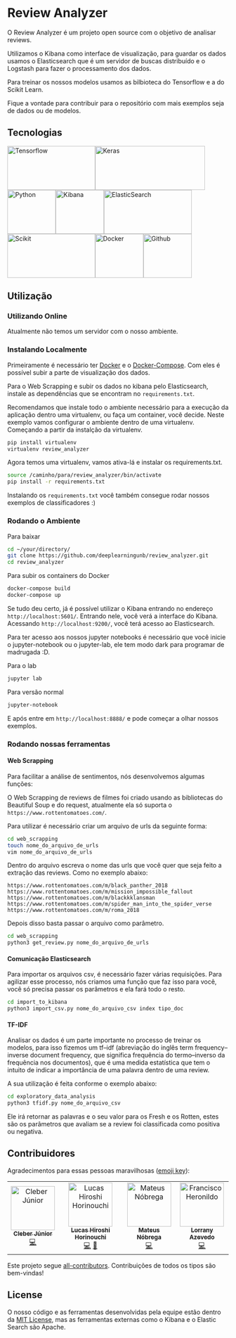 # Review Analyzer
O Review Analyzer é um projeto open source com o objetivo de analisar reviews. 

Utilizamos o Kibana como interface de visualização, para guardar os dados usamos o Elasticsearch que é um servidor de buscas distribuído e o Logstash para fazer o processamento dos dados.

Para treinar os nossos modelos usamos as bilbioteca do Tensorflow e a do Scikit Learn.

Fique a vontade para contribuir para o repositório com mais exemplos seja de dados ou de modelos.

## Tecnologias

<img src="https://www.tensorflow.org/images/tf_logo_social.png" alt="Tensorflow" height="100" width="200"/><img src="https://s3.amazonaws.com/keras.io/img/keras-logo-2018-large-1200.png" alt="Keras" height="100" width="250"/><img src="https://www.python.org/static/opengraph-icon-200x200.png" alt="Python" height="100" width="110"/><img src="https://i0.wp.com/kubedex.com/wp-content/uploads/2018/09/kibana-1.png" alt="Kibana" height="100" width="110"/><img src="https://miro.medium.com/max/892/1*AYP0Mg_MwJMm3Kbx8Xa8lQ.png" alt="ElasticSearch" height="100" width="200"/><img src="https://upload.wikimedia.org/wikipedia/commons/thumb/0/05/Scikit_learn_logo_small.svg/1200px-Scikit_learn_logo_small.svg.png" alt="Scikit" height="100" width="200"/><img src="https://www.mundodocker.com.br/wp-content/uploads/2015/06/docker_facebook_share.png" alt="Docker" height="100" width="110"/><img src="https://encrypted-tbn0.gstatic.com/images?q=tbn:ANd9GcQnoLkQi88nL9hJV0iDIJKPl9PEqembr1XCpg___eMmEF1tiNF4" alt="Github" height="100" width="110"/>
## Utilização

### Utilizando Online
Atualmente não temos um servidor com o nosso ambiente.

### Instalando Localmente
Primeiramente é necessário ter [Docker](https://docs.docker.com/install/) e o [Docker-Compose](https://docs.docker.com/compose/install/). Com eles é possível subir a parte de visualização dos dados.

Para o Web Scrapping e subir os dados no kibana pelo Elasticsearch, instale as dependências que se encontram no `requirements.txt`.

Recomendamos que instale todo o ambiente necessário para a execução da aplicação dentro uma virtualenv, ou faça um container, você decide. Neste exemplo vamos configurar o ambiente dentro de uma virtualenv. Começando a partir da instalção da virtualenv.

```bash
pip install virtualenv
virtualenv review_analyzer
```
Agora temos uma virtualenv, vamos ativa-lá e instalar os requirements.txt.

```bash
source /caminho/para/review_analyzer/bin/activate
pip install -r requirements.txt 
```

Instalando os `requirements.txt` você também consegue rodar nossos exemplos de classificadores :)

### Rodando o Ambiente

Para baixar 

```bash
cd ~/your/directory/
git clone https://github.com/deeplearningunb/review_analyzer.git
cd review_analyzer
```

Para subir os containers do Docker

```bash
docker-compose build
docker-compose up
```

Se tudo deu certo, já é possível utilizar o Kibana entrando no endereço `http://localhost:5601/`. Entrando nele, você verá a interface do Kibana. Acessando `http://localhost:9200/`, você terá acesso ao Elasticsearch.

Para ter acesso aos nossos jupyter notebooks é necessário que você inicie o jupyter-notebook ou o jupyter-lab, ele tem modo dark para programar de madrugada :D.

Para o lab
```bash
jupyter lab
```
Para versão normal
```bash
jupyter-notebook
```
E após entre em `http://localhost:8888/` e pode começar a olhar nossos exemplos.

### Rodando nossas ferramentas

#### Web Scrapping
Para facilitar a análise de sentimentos, nós desenvolvemos algumas funções:

O Web Scrapping de reviews de filmes foi criado usando as bibliotecas do Beautiful Soup e do request, atualmente ela só suporta o `https://www.rottentomatoes.com/`. 

Para utilizar é necessário criar um arquivo de urls da seguinte forma:

```bash
cd web_scrapping
touch nome_do_arquivo_de_urls
vim nome_do_arquivo_de_urls
```

Dentro do arquivo escreva o nome das urls que você quer que seja feito a extração das reviews. Como no exemplo abaixo:

```
https://www.rottentomatoes.com/m/black_panther_2018
https://www.rottentomatoes.com/m/mission_impossible_fallout
https://www.rottentomatoes.com/m/blackkklansman
https://www.rottentomatoes.com/m/spider_man_into_the_spider_verse
https://www.rottentomatoes.com/m/roma_2018
```

Depois disso basta passar o arquivo como parâmetro.
```bash
cd web_scrapping
python3 get_review.py nome_do_arquivo_de_urls
```

#### Comunicação Elasticsearch

Para importar os arquivos csv, é necessário fazer várias requisições. Para agilizar esse processo, nós criamos uma função que faz isso para você, você só precisa passar os parâmetros e ela fará todo o resto.

```bash
cd import_to_kibana
python3 import_csv.py nome_do_arquivo_csv index tipo_doc
```
#### TF-IDF

Analisar os dados é um parte importante no processo de treinar os modelos, para isso fizemos um tf–idf (abreviação do inglês term frequency–inverse document frequency, que significa frequência do termo–inverso da frequência nos documentos), que é uma medida estatística que tem o intuito de indicar a importância de uma palavra dentro de uma review.

A sua utilização é feita conforme o exemplo abaixo:

```bash
cd exploratory_data_analysis
python3 tfidf.py nome_do_arquivo_csv
```

Ele irá retornar as palavras e o seu valor para os Fresh e os Rotten, estes são os parâmetros que avaliam se a review foi classificada como positiva ou negativa.

## Contribuidores

Agradecimentos para essas pessoas maravilhosas ([emoji key](https://allcontributors.org/docs/en/emoji-key)):
<!-- ALL-CONTRIBUTORS-LIST:START - Do not remove or modify this section -->
<!-- prettier-ignore -->
<table>
    <tr>
        <td align="center">
            <a href="https://github.com/cjjcastro"><img src="https://avatars0.githubusercontent.com/u/26393787?v=4" width="100px;" alt="Cleber Júnior" />
                <br /><sub><b>Cleber Júnior</b></sub></a>
            <br /><a href="https://github.com/deeplearningunb/review_analyzer/commits?author=cjjcastro" title="Code">💻</a></td>
        <td align="center">
            <a href="https://github.com/Hiroshi18"><img src="https://avatars0.githubusercontent.com/u/26282955?v=4" width="100px;" alt="Lucas Hiroshi Horinouchi" />
                <br /><sub><b>Lucas Hiroshi Horinouchi</b></sub></a>
            <br /><a href="https://github.com/deeplearningunb/review_analyzer/commits?author=Hiroshi18" title="Code">💻</a> <a href="https://github.com/deeplearningunb/review_analyzer/commits?author=Hiroshi18" title="Documentation">📖</a></td>
        <td align="center">
            <a href="https://github.com/mateusnr"><img src="https://avatars0.githubusercontent.com/u/13491922?v=4" width="100px;" alt="Mateus Nóbrega" />
                <br /><sub><b>Mateus Nóbrega</b></sub></a>
            <br /><a href="https://github.com/deeplearningunb/review_analyzer/commits?author=mateusnr" title="Code">💻</a></td>
        <td align="center">
            <a href="https://github.com/Lorryaze"><img src="https://avatars1.githubusercontent.com/u/30262806?v=4" width="100px;" alt="Francisco Heronildo" />
                <br /><sub><b>Lorrany Azevedo</b></sub></a>
            <br /><a href="https://github.com/deeplearningunb/review_analyzer/commits?author=Lorryaze" title="Code">💻</a></td>
    </tr>
</table>

<!-- ALL-CONTRIBUTORS-LIST:END -->

Este projeto segue [all-contributors](https://github.com/all-contributors/all-contributors). Contribuições de todos os tipos são bem-vindas!

## License

O nosso código e as ferramentas desenvolvidas pela equipe estão dentro da [MIT License](./LICENSE), mas as ferramentas externas como o Kibana e o Elastic Search são Apache.
